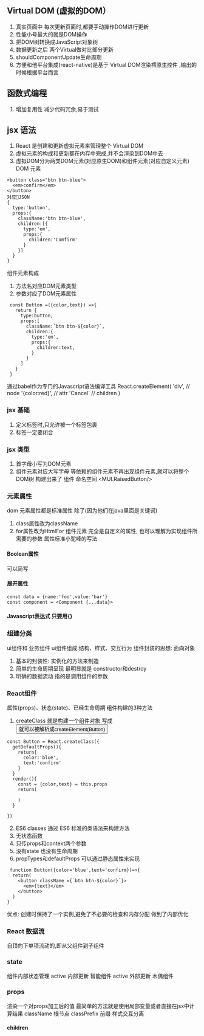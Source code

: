 ## Virtual DOM (虚拟的DOM）
1. 真实页面中 每次更新页面时,都要手动操作DOM进行更新
2. 性能小号最大的就是DOM操作
3. 把DOM树转换成JavaScript对象树
4. 数据更新之后 两个Virtual做对比部分更新
5. shouldComponentUpdate生命周期
6. 方便和他平台集成(react-native)是基于 Virtual DOM渲染樗原生控件 ,输出的时候根据平台而言
## 函数式编程
1. 增加复用性 减少代码冗余,易于测试
## jsx 语法
1. React 是创建和更新虚拟元素来管理整个 Virtual DOM
2. 虚拟元素的构成和更新都在内存中完成,并不会渲染到DOM中去
3. 虚拟DOM分为两类DOM元素(对应原生DOM)和组件元素(对应自定义元素)
DOM 元素
```
<button class="btn btn-blue">
  <em>confirm</em>
</button>
对应JSON
{
  type:'button',
  props:{
    className:'btn btn-blue',
    children:[{
      type:'em',
      props:{
        children:'Comfirm'
      }
    }]
  }
}
```
组件元素构成 
1. 方法名对应DOM元素类型
2. 参数对应了DOM元素属性
``` 
 const Button =({color,text}) =>{
   return {
     type:button,
     props:[
       className:`btn btn-${color}`,
       children:{
         type:'em',
         props:{
           children:text,
         }
       }
     ]
   }
 }
```
通过babel作为专门的Javascript语法编译工具
React.createElement(
  'div',  // node
  '{color:red}', // attr
  'Cancel'       // children
)
### jsx 基础
1. 定义标签时,只允许被一个标签包裹
2. 标签一定要闭合
### jsx 类型
1. 首字母小写为DOM元素
2. 组件元素对应大写字母
等依赖的组件元素不再出现组件元素,就可以将整个DOM树 构建出来了
组件 命名空间 <MUI.RaisedButton/>

### 元素属性

dom 元素属性都是标准属性
除了(因为他们在java里面是关键词)
1. class属性改为className
2. for属性改为HtmlFor
组件元素 完全是自定义的属性,
也可以理解为实现组件所需要的参数
属性标准小驼峰的写法
#### Boolean属性
可以简写 <Checkbox checked />
#### 展开属性
```
const data = {name:'foo',value:'bar'}
const component = <Component {...data}>
```
#### Javascript表达式  只要用{}

### 组建分类
ui组件和 业务组件
ui组件组成:结构、样式、交互行为
组件封装的思想: 面向对象
1. 基本的封装性: 实例化的方法来制造
2. 简单的生命周期呈现 最明显就是 constructor和destroy
3. 明确的数据流动  指的是调用组件的参数
### React组件

属性(props)、状态(state)、已经生命周期
组件构建的3种方法
1. createClass  就是构建一个组件对象 写成 <Button/>就可以被解析成createElement(Button)
```
const Button = React.createClass({
  getDefaultProps(){
    return{
      color:'blue',
      text:'confirm'
    }
  }
  render(){
    const = {color,text} = this.props
    return(
      
    )
  }
  
})

```
2. ES6 classes
通过 ES6 标准的类语法来构建方法
3. 无状态函数  
1. 只传props和context两个参数
2. 没有state 也没有生命周期
3. propTypes和defaultProps 可以通过静态属性来实现
```
 function Button({color='blue',text='confirm})=>{
  return(
    <button className ={`btn btn-${color}`}>
      <em>{text}</em>
    </button>
  )
}
```
优点: 创建时保持了一个实例,避免了不必要的检查和内存分配 做到了内部优化
### React 数据流
自顶向下单项流动的,即从父组件到子组件

### state
组件内部状态管理
active 内部更新 智能组件
active 外部更新 木偶组件

### props
渲染一个对props加工后的值 最简单的方法就是使用局部变量或者直接在jsx中计算结果
className 根节点
classPrefix 前缀 样式交互分离
#### children



